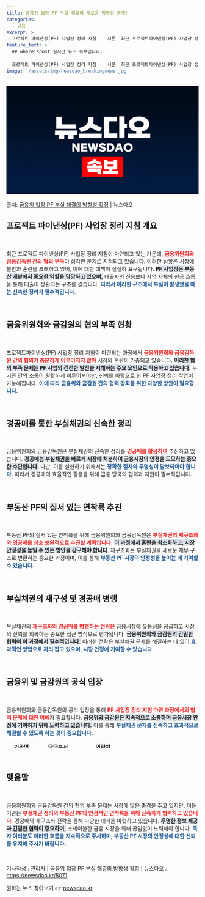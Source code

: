 ```yaml
---
title: 금융위 입장 PF 부실 해결의 새로운 방향성 공개!
categories:
  - 금융
excerpt: >
  프로젝트 파이낸싱(PF) 사업장 정리 지침    서론  최근 프로젝트파이낸싱(PF) 사업장 정리 지침을 마련…
feature_text: >
  ## whereispost 실시간 뉴스 속보입니다.

  프로젝트 파이낸싱(PF) 사업장 정리 지침    서론  최근 프로젝트파이낸싱(PF) 사업장 정리 지침을 마련…
image: '/assets/img/newsdao_breakingnews.jpg'
---
```


![뉴스다오 속보](/assets/img/newsdao_breakingnews.jpg)

<p>출처: <a href="https://newsdao.kr/5071" rel="dofollow">금융위 입장 PF 부실 해결의 방향성 확정</a> | 뉴스다오</p>

<h2 data-ke-size="size26">프로젝트 파이낸싱(PF) 사업장 정리 지침 개요</h2>

<p data-ke-size="size16">&nbsp;</p>

최근 프로젝트 파이낸싱(PF) 사업장 정리 지침이 마련되고 있는 가운데, <b><span style="color: #ee2323;">금융위원회와 금융감독원 간의 협의 부족</span></b>이 심각한 문제로 지적되고 있습니다. 이러한 상황은 시장에 불안과 혼란을 초래하고 있어, 이에 대한 대책이 절실히 요구됩니다. <b><span style="background-color: #21538527;">PF 사업장은 부동산 개발에서 중요한 역할을 담당하고 있으며,</span></b> 대출자의 신용보다 사업 자체의 현금 흐름을 통해 대출이 상환되는 구조를 갖습니다. <b><span style="color: #1a5490;">따라서 이러한 구조에서 부실이 발생했을 때는 신속한 정리가 필수적입니다.</span></b> 

<p data-ke-size="size16">&nbsp;</p>

<h2 data-ke-size="size26">금융위원회와 금감원의 협의 부족 현황</h2>

<p data-ke-size="size16">&nbsp;</p>

프로젝트파이낸싱(PF) 사업장 정리 지침이 마련되는 과정에서 <b><span style="color: #ee2323;">금융위원회와 금융감독원 간의 협의가 충분하게 이루어지지 않아</span></b> 시장의 혼란이 가중되고 있습니다. <b><span style="background-color: #21538527;">이러한 협의 부족 문제는 PF 사업의 건전한 발전을 저해하는 주요 요인으로 작용하고 있습니다.</span></b> 두 기관 간의 소통이 원활하게 이루어져야만, 신뢰를 바탕으로 한 PF 사업장 정리 작업이 가능해집니다. <b><span style="color: #1a5490;">이에 따라 금융위와 금감원 간의 협력 강화를 위한 다양한 방안이 필요합니다.</span></b>

<p data-ke-size="size16">&nbsp;</p>

<h2 data-ke-size="size26">경공매를 통한 부실채권의 신속한 정리</h2>

<p data-ke-size="size16">&nbsp;</p>

금융위원회와 금융감독원은 부실채권의 신속한 정리를 <b><span style="color: #ee2323;">경공매를 활용하여</span></b> 추진하고 있습니다. <b><span style="background-color: #21538527;">경공매는 부실채권을 빠르게 시장에 처분하여 금융시장의 안정을 도모하는 중요한 수단입니다.</span></b> 다만, 이를 실현하기 위해서는 <b><span style="color: #1a5490;">정확한 절차와 투명성이 담보되어야 합니다.</span></b> 따라서 경공매의 효율적인 활용을 위해 금융 당국의 협력과 지원이 필수적입니다. 

<p data-ke-size="size16">&nbsp;</p>

<h2 data-ke-size="size26">부동산 PF의 질서 있는 연착륙 추진</h2>

<p data-ke-size="size16">&nbsp;</p>

부동산 PF의 질서 있는 연착륙을 위해 금융위원회와 금융감독원은 <b><span style="color: #ee2323;">부실채권의 재구조화와 경공매를 상호 보완적으로 추진할 계획입니다.</span></b> <b><span style="background-color: #21538527;">이 과정에서 혼란을 최소화하고, 시장 안정성을 높일 수 있는 방안을 강구해야 합니다</span></b>. 재구조화는 부실채권을 새로운 재무 구조로 변환하는 중요한 과정이며, 이를 통해 <b><span style="color: #1a5490;">부동산 PF 시장의 안정성을 높이는 데 기여할 수 있습니다.</span></b> 

<p data-ke-size="size16">&nbsp;</p>

<h2 data-ke-size="size26">부실채권의 재구성 및 경공매 병행</h2>

<p data-ke-size="size16">&nbsp;</p>

부실채권의 <b><span style="color: #ee2323;">재구조화와 경공매를 병행하는 전략은</span></b> 금융시장에 유동성을 공급하고 시장의 신뢰를 회복하는 중요한 접근 방식으로 평가됩니다. <b><span style="background-color: #21538527;">금융위원회와 금감원의 긴밀한 협력이 이 과정에서 필수적입니다.</span></b> 이러한 전략은 부실채권 문제를 해결하는 데 있어 <b><span style="color: #1a5490;">효과적인 방법으로 자리 잡고 있으며, 시장 안정에 기여할 수 있습니다.</span></b>

<p data-ke-size="size16">&nbsp;</p>

<h2 data-ke-size="size26">금융위 및 금감원의 공식 입장</h2>

<p data-ke-size="size16">&nbsp;</p>

금융위원회와 금융감독원의 공식 입장을 통해 <b><span style="color: #ee2323;">PF 사업장 정리 지침 마련 과정에서의 협력 문제에 대한 이해</span></b>가 필요합니다. <b><span style="background-color: #21538527;">금융위와 금감원은 지속적으로 소통하며 금융시장 안정에 기여하기 위해 노력하고 있습니다.</span></b> 이를 통해 <b><span style="color: #1a5490;">부실채권 문제를 신속하고 효과적으로 해결할 수 있도록 하는 것이 중요합니다.</span></b>

<table style="width: 100%; height: 17px; border-color: #000000; border-collapse: collapse;">
    <tbody>
        <tr>
            <td style="text-align: center; height: 17px;"><b>기관명</b></td>
            <td style="text-align: center; height: 17px;"><b>담당부서</b></td>
            <td style="text-align: center; height: 17px;"><b>연락처</b></td>
        </tr>
        <tr>
            <td style="text-align: center; height: 17px;">금융위원회</td>
            <td style="text-align: center; height: 17px;">금융정책과</td>
            <td style="text-align: center; height: 17px;">02-2100-2833</td>
        </tr>
        <tr>
            <td style="text-align: center; height: 17px;">금융감독원</td>
            <td style="text-align: center; height: 17px;">중소금융검사1국</td>
            <td style="text-align: center; height: 17px;">02-3145-7380</td>
        </tr>
    </tbody>
</table>

<p data-ke-size="size16">&nbsp;</p>

<h2 data-ke-size="size26">맺음말</h2>

<p data-ke-size="size16">&nbsp;</p>

금융위원회와 금융감독원 간의 협의 부족 문제는 시장에 많은 충격을 주고 있지만, 이들 기관은 <b><span style="color: #ee2323;">부실채권 정리와 부동산 PF의 안정적인 연착륙을 위해 신속하게 협력하고 있습니다.</span></b> 경공매와 재구조화 전략을 통해 다양한 대책을 마련하고 있습니다. <b><span style="background-color: #21538527;">투명한 정보 제공과 긴밀한 협력이 중요하며,</span></b> 스테이블한 금융 시장을 위해 끊임없이 노력해야 합니다. <b><span style="color: #1a5490;">독자 여러분도 이러한 흐름을 지속적으로 주시하며, 부동산 PF 시장의 안정성에 대한 신뢰를 유지해 주시기 바랍니다.</span></b>

<p data-ke-size="size16">&nbsp;</p>

 기사작성 : 관리자 | 금융위 입장 PF 부실 해결의 방향성 확정 | 뉴스다오 : <a href="https://newsdao.kr/5071">https://newsdao.kr/5071</a> 

원하는 뉴스 찾아보기 👉 <a href="https://newsdao.kr" rel="dofollow">newsdao.kr</a>


